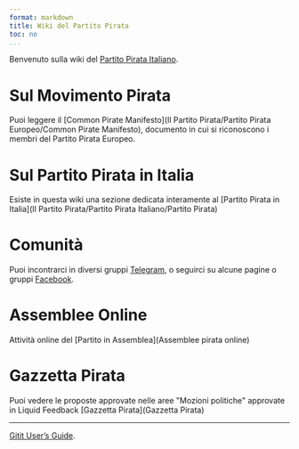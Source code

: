 ```yaml
---
format: markdown
title: Wiki del Partito Pirata
toc: no
...
```


Benvenuto sulla wiki del [Partito Pirata Italiano](http://www.partito-pirata.it).

# Sul Movimento Pirata
Puoi leggere il [Common Pirate Manifesto](Il Partito Pirata/Partito Pirata Europeo/Common Pirate Manifesto), documento in cui si riconoscono i membri del Partito Pirata Europeo.

# Sul Partito Pirata in Italia
Esiste in questa wiki una sezione dedicata interamente al [Partito Pirata in Italia](Il Partito Pirata/Partito Pirata Italiano/Partito Pirata)

# Comunità
Puoi incontrarci in diversi gruppi [Telegram](), o seguirci su alcune pagine o gruppi [Facebook](). 

# Assemblee Online
Attività online del [Partito in Assemblea](Assemblee pirata online)

# Gazzetta Pirata
Puoi vedere le proposte approvate nelle aree "Mozioni politiche" approvate in Liquid Feedback [Gazzetta Pirata](Gazzetta Pirata)

------

[Gitit User’s Guide]().


